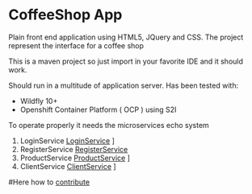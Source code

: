 # CoffeeShop App

Plain front end application using HTML5, JQuery and CSS.  The project represent the interface for a coffee shop

This is a maven project so just import in your favorite IDE and it should work.

Should run in a multitude of application server.  Has been tested with:
* Wildfly 10+
* Openshift Container Platform ( OCP ) using S2I

To operate properly it needs the microservices echo system

1. LoginService [LoginService](https://github.com/TheCatCoders/loginService) ]
2. RegisterService [RegisterService](https://github.com/TheCatCoders/registrationService)
3. ProductService [ProductService](https://github.com/TheCatCoders/productService) ]
4. ClientService [ClientService](https://github.com/TheCatCoders/clientService) ]


#Here how to [contribute](CONTRIBUTING.md)
